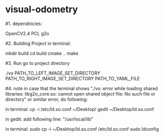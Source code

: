 # visual-odometry

#1. dependnicies:

OpenCV2.4
PCL
g2o

#2. Building Project
in terminal:

mkdir build
cd build
cmake ..
make

#3. Run
go to project directory

./vo PATH_TO_LEFT_IMAGE_SET_DIRECTORY PATH_TO_RIGHT_IMAGE_SET_DIRECTORY PATH_TO_YAML_FILE


#4. note
in case that the terminal shows "./vo: error while loading shared libraries: libg2o_core.so: cannot open shared object file: No such file or directory" or similar error, do following:

in terminal:
cp -i /etc/ld.so.conf ~/Desktop/
gedit ~/Desktop/ld.so.conf

in gedit:
add following line:
"/usr/local/lib"

in terminal:
sudo cp -i ~/Desktop/ld.so.conf /etc/ld.so.conf
sudo ldconfig






